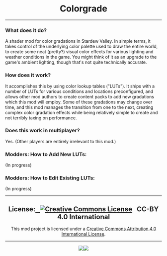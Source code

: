 <h1 align="center">Colorgrade</h1>
<hr>

<h3>What does it do?</h3>
A shader mod for color gradations in Stardew Valley. In simple terms, it takes control of the underlying color palette used to draw the entire world, to create some neat (pretty?) visual color effects for various lighting and weather conditions in the game.  You might think of it as an upgrade to the game's ambient lighting, though that's not quite technically accurate.

<h3>How does it work?</h3>
It accomplishes this by using color lookup tables ("LUTs"). It ships with a number of LUTs for various conditions and locations preconfigured, and allows other mod authors to create content packs to add new gradations which this mod will employ.  Some of these gradations may change over time, and this mod manages the transition from one to the next, creating complex color gradation effects while being relatively simple to create and not terribly taxing on performance.

<h3>Does this work in multiplayer?</h3>
Yes. (Other players are entirely irrelevant to this mod.)

<h3>Modders: How to Add New LUTs:</h3>
(In progress)

<h3>Modders: How to Edit Existing LUTs:</h3>
(In progress)

<hr>
<center>

<h2 align="center">License:<a rel="license" href="http://creativecommons.org/licenses/by/4.0/">&nbsp;&nbsp;&nbsp;<img alt="Creative Commons License" src="https://i.creativecommons.org/l/by/4.0/88x31.png" /></a>&nbsp;&nbsp;&nbsp;CC-BY 4.0 International</h2>

<p align="center">This mod project is licensed under a <a rel="license" href="http://creativecommons.org/licenses/by/4.0/">Creative Commons Attribution 4.0 International License</a>.</p>

<hr>

<p align="center">
<a href="https://github.com/bwdy/SDVModding/tree/main/MinecartPatcher"></a><a href="https://mod.kitchen/"><img src="https://i.imgur.com/WW0XFoE.png" /></a><a href="https://discord.gg/adCeFQK"><img src="https://i.imgur.com/2LRy8sr.png" /></a>
</p>